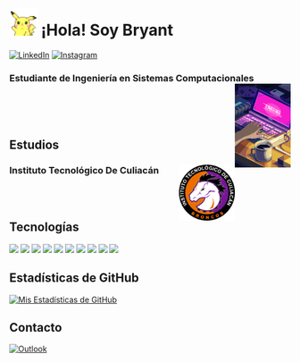 # <img src="recursos/hello.gif" width="50px"> ¡Hola! Soy Bryant 
[![LinkedIn](https://img.shields.io/badge/LinkedIn-0077B5?style=flat&logo=linkedin&logoColor=white)](https://www.linkedin.com/in/bryant-trujillo-736a23170/)
[![Instagram](https://img.shields.io/badge/Instagram-E4405F?style=flat&logo=instagram&logoColor=white)](https://www.instagram.com/bryant.trujillo/)

### Estudiante de Ingeniería en Sistemas Computacionales <img src="recursos/dev.gif" width="100px" align="right"> 
<br><br><br>
## Estudios

### Instituto Tecnológico De Culiacán <img src="recursos/tec.png" width="100px" align="right">

<br><br>
## Tecnologías

<img src = "https://img.shields.io/badge/-HTML5-E34F26?style=flat&logo=html5&logoColor=white">
<img src = "https://img.shields.io/badge/-CSS3-1572B6?style=flat&logo=css3&logoColor=white">
<img src="https://img.shields.io/badge/-JavaScript-eed718?style=flat&logo=javascript&logoColor=ffffff">
<img src="https://img.shields.io/badge/-MySQL-F29111?style=flat&logo=mysql&logoColor=FFFFFF">
<img src="http://img.shields.io/badge/-Git-F1502F?style=flat&logo=git&logoColor=FFFFFF">
<img src="http://img.shields.io/badge/-Github-000000?style=flat&logo=github&logoColor=FFFFFF">
<img src="http://img.shields.io/badge/-VS%20Code-007ACC?style=flat&logo=visual%20studio%20code&logoColor=white">
<img src ="https://img.shields.io/badge/Python-3776AB?style=flat&logo=python&logoColor=white">
<img src="https://img.shields.io/badge/Java-ED8B00?style=flat&logo=openjdk&logoColor=white">
<img src="https://img.shields.io/badge/C%23-239120?style=flat&logo=c-sharp&logoColor=white">


## Estadísticas de GitHub

[![Mis Estadísticas de GitHub](https://github-readme-stats.vercel.app/api?username=BryantTrujilloAcosta&show_icons=true&theme=dark)](https://github.com/BryantTrujilloAcosta)

## Contacto
<a href="mailto:bryant_trujillo@hotmail.com">
    <img src="https://img.shields.io/badge/Microsoft_Outlook-0078D4?style=flat&logo=microsoft-outlook&logoColor=white" alt="Outlook">
</a>



